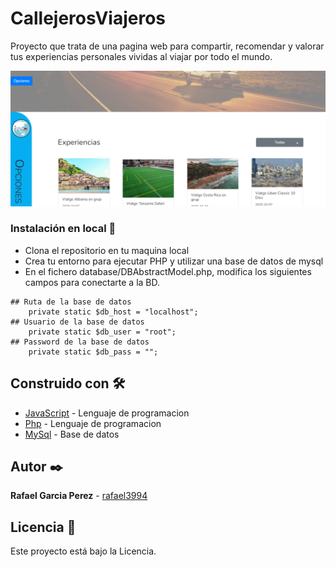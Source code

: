 # CallejerosViajeros

Proyecto que trata de una pagina web para compartir, recomendar y valorar tus experiencias personales vividas al viajar por todo el mundo. 

![Presentacion](./img/readme/presentacion.PNG)

### Instalación en local 🔧

- Clona el repositorio en tu maquina local
- Crea tu entorno para ejecutar PHP y utilizar una base de datos de mysql
- En el fichero database/DBAbstractModel.php,       modifica los siguientes campos para conectarte a la BD.

```
## Ruta de la base de datos
    private static $db_host = "localhost";
## Usuario de la base de datos
    private static $db_user = "root";
## Password de la base de datos
    private static $db_pass = "";
```

## Construido con 🛠️

- [JavaScript](https://www.javascript.com/) - Lenguaje de programacion
- [Php](https://www.php.net/) - Lenguaje de programacion
- [MySql](https://www.mysql.com/) - Base de datos

## Autor ✒️

**Rafael Garcia Perez** - [rafael3994](https://github.com/Rafael3994)

## Licencia 📄

Este proyecto está bajo la Licencia.

